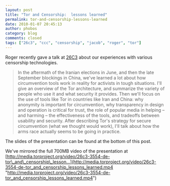 ```yaml
---
layout: post
title: "Tor and Censorship:  lessons learned"
permalink: tor-and-censorship-lessons-learned
date: 2010-01-07 20:45:13
author: phobos
category: blog
comments: closed
tags: ["26c3", "ccc", "censorship", "jacob", "roger", "tor"]
---
```


Roger recently gave a talk at [26C3](http://events.ccc.de/congress/2009/Fahrplan/events/3554.en.html) about our experiences with various censorship technologies.

> In the aftermath of the Iranian elections in June, and then the late September blockings in China, we've learned a lot about how circumvention tools work in reality for activists in tough situations. I'll give an overview of the Tor architecture, and summarize the variety of people who use it and what security it provides. Then we'll focus on the use of tools like Tor in countries like Iran and China: why anonymity is important for circumvention, why transparency in design and operation is critical for trust, the role of popular media in helping – and harming – the effectiveness of the tools, and tradeoffs between usability and security. After describing Tor's strategy for secure circumvention (what we thought would work), I'll talk about how the arms race actually seems to be going in practice.

The slides of the presentation can be found at the bottom of this post.

We've mirrored the full 700MB video of the presentation at [http://media.torproject.org/video/26c3-3554-de-tor\_and\_censorship\_lesson...](http://media.torproject.org/video/26c3-3554-de-tor_and_censorship_lessons_learned.mp4 "http://media.torproject.org/video/26c3-3554-de-tor_and_censorship_lessons_learned.mp4")
